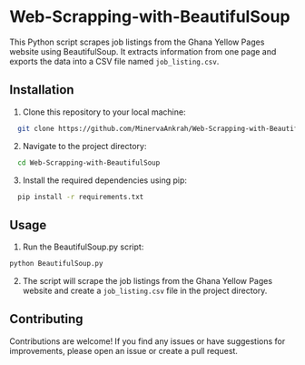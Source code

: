 # Web-Scrapping-with-BeautifulSoup
This Python script scrapes job listings from the Ghana Yellow Pages website using BeautifulSoup. It extracts information from one page and exports the data into a CSV file named ```job_listing.csv```.

## Installation
1. Clone this repository to your local machine:
```bash
  git clone https://github.com/MinervaAnkrah/Web-Scrapping-with-BeautifulSoup.git
```
2. Navigate to the project directory:
```bash
  cd Web-Scrapping-with-BeautifulSoup
```
3. Install the required dependencies using pip:
```bash
  pip install -r requirements.txt
```

## Usage
1. Run the BeautifulSoup.py script:
```python
python BeautifulSoup.py
```
2. The script will scrape the job listings from the Ghana Yellow Pages website and create a ```job_listing.csv``` file in the project directory.

## Contributing
Contributions are welcome! If you find any issues or have suggestions for improvements, please open an issue or create a pull request.

